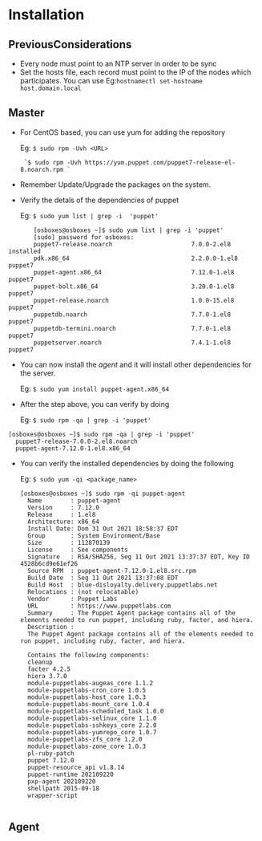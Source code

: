 # Installation

## PreviousConsiderations
- Every node must point to an NTP server in order to be sync
- Set the hosts file, each record must point to the IP of the nodes
  which participates. You can use Eg:`hostnamectl set-hostname host.domain.local` 

## Master
- For CentOS based, you can use yum for adding the repository

  Eg: `$ sudo rpm -Uvh <URL>`

       `$ sudo rpm -Uvh https://yum.puppet.com/puppet7-release-el-8.noarch.rpm `

- Remember Update/Upgrade the packages on the system.

- Verify the detals of the dependencies of puppet

  Eg: `$ sudo yum list | grep -i  'puppet' `

 ```
        [osboxes@osboxes ~]$ sudo yum list | grep -i 'puppet'
        [sudo] password for osboxes: 
        puppet7-release.noarch                      7.0.0-2.el8                installed
        pdk.x86_64                                  2.2.0.0-1.el8              puppet7  
        puppet-agent.x86_64                         7.12.0-1.el8               puppet7  
        puppet-bolt.x86_64                          3.20.0-1.el8               puppet7  
        puppet-release.noarch                       1.0.0-15.el8               puppet7  
        puppetdb.noarch                             7.7.0-1.el8                puppet7  
        puppetdb-termini.noarch                     7.7.0-1.el8                puppet7  
        puppetserver.noarch                         7.4.1-1.el8                puppet7  
```
- You can now install the _agent_ and it will install other dependencies for the server.

  Eg: `$ sudo yum install puppet-agent.x86_64`
- After the step above, you can verify by doing
  
  Eg: `$ sudo rpm -qa | grep -i 'puppet' `

```
[osboxes@osboxes ~]$ sudo rpm -qa | grep -i 'puppet'
  puppet7-release-7.0.0-2.el8.noarch
  puppet-agent-7.12.0-1.el8.x86_64

```

- You can verify the installed dependencies by doing the following
  
  Eg: `$ sudo yum -qi <package_name>`

  ```
  [osboxes@osboxes ~]$ sudo rpm -qi puppet-agent 
    Name        : puppet-agent
    Version     : 7.12.0
    Release     : 1.el8
    Architecture: x86_64
    Install Date: Dom 31 Out 2021 18:58:37 EDT
    Group       : System Environment/Base
    Size        : 112870139
    License     : See components
    Signature   : RSA/SHA256, Seg 11 Out 2021 13:37:37 EDT, Key ID 4528b6cd9e61ef26
    Source RPM  : puppet-agent-7.12.0-1.el8.src.rpm
    Build Date  : Seg 11 Out 2021 13:37:08 EDT
    Build Host  : blue-disloyalty.delivery.puppetlabs.net
    Relocations : (not relocatable)
    Vendor      : Puppet Labs
    URL         : https://www.puppetlabs.com
    Summary     : The Puppet Agent package contains all of the elements needed to run puppet, including ruby, facter, and hiera.
    Description :
    The Puppet Agent package contains all of the elements needed to run puppet, including ruby, facter, and hiera.

    Contains the following components:
    cleanup
    facter 4.2.5
    hiera 3.7.0
    module-puppetlabs-augeas_core 1.1.2
    module-puppetlabs-cron_core 1.0.5
    module-puppetlabs-host_core 1.0.3
    module-puppetlabs-mount_core 1.0.4
    module-puppetlabs-scheduled_task 1.0.0
    module-puppetlabs-selinux_core 1.1.0
    module-puppetlabs-sshkeys_core 2.2.0
    module-puppetlabs-yumrepo_core 1.0.7
    module-puppetlabs-zfs_core 1.2.0
    module-puppetlabs-zone_core 1.0.3
    pl-ruby-patch
    puppet 7.12.0
    puppet-resource_api v1.8.14
    puppet-runtime 202109220
    pxp-agent 202109220
    shellpath 2015-09-18
    wrapper-script

```
```

## Agent